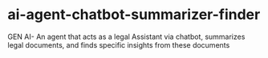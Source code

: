 # ai-agent-chatbot-summarizer-finder
GEN AI- An agent that acts as a legal Assistant via chatbot, summarizes legal documents, and finds specific insights from these documents 
